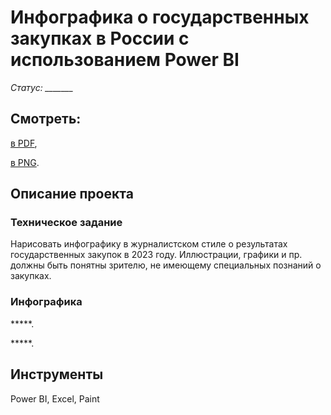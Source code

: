 # Инфографика о государственных закупках в России с использованием Power BI

*Статус: _______*

## Смотреть:
[в PDF](),

[в PNG]().

## Описание проекта
### Техническое задание
Нарисовать инфографику в журналистском стиле о результатах государственных закупок в 2023 году.
Иллюстрации, графики и пр. должны быть понятны зрителю, не имеющему специальных познаний о закупках.

### Инфографика
*****.

*****.

## Инструменты
Power BI, Excel, Paint
